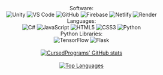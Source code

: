 <div align="center">
Software:
<div align="center">  
  <img alt="Unity" src="https://img.shields.io/badge/Unity-%23323330.svg?&style=for-the-badge&logo=unity&logoColor=white"/> 
  <img alt="VS Code" src="https://img.shields.io/badge/VS_Code-%23323330.svg?style=for-the-badge&logo=visual-studio-code&logoColor=white"/>   
  <img alt="GitHub" src="https://img.shields.io/badge/GitHub-%23323330.svg?style=for-the-badge&logo=github&logoColor=white"/>
  <img alt="Firebase" src="https://img.shields.io/badge/Firebase-%23323330.svg?style=for-the-badge&logo=firebase&logoColor=white"/>
  <img alt="Netlify" src="https://img.shields.io/badge/Netlify-%23323330.svg?style=for-the-badge&logo=netlify&logoColor=white"/>  
  <img alt="Render" src="https://img.shields.io/badge/Render-%23323330.svg?style=for-the-badge&logo=render&logoColor=white"/>
</div>
Languages:
<div align="center">  
  <img alt="C#" src="https://img.shields.io/badge/C%23-%23323330.svg?&style=for-the-badge&logo=csharp&logoColor=white"/> 
  <img alt="JavaScript" src="https://img.shields.io/badge/JavaScript-%23323330.svg?&style=for-the-badge&logo=javascript&logoColor=white"/>
  <img alt="HTML5" src="https://img.shields.io/badge/HTML5-%23323330.svg?&style=for-the-badge&logo=html5&logoColor=white"/>
  <img alt="CSS3" src="https://img.shields.io/badge/CSS3-%23323330.svg?&style=for-the-badge&logo=css3&logoColor=white"/>
  <img alt="Python" src="https://img.shields.io/badge/Python-%23323330.svg?&style=for-the-badge&logo=python&logoColor=white"/> 
</div>
Python Libraries:
<div align="center">  
  <img alt="TensorFlow" src="https://img.shields.io/badge/TensorFlow-%23323330.svg?&style=for-the-badge&logo=tensorflow&logoColor=white"/>
  <img alt="Flask" src="https://img.shields.io/badge/Flask-%23323330.svg?&style=for-the-badge&logo=flask&logoColor=white"/>
</div></div>
<br>
<div align="center">
  <a href="https://github.com/cursedprograms/github-readme-stats">
    <img src="https://github-readme-stats.vercel.app/api?username=CursedPrograms" alt="CursedPrograms' GitHub stats">
  </a>
</div>
<br>
<div align="center">
    <a href="https://github.com/cursedprograms/github-readme-stats">
    <img src="https://github-readme-stats.vercel.app/api/top-langs/?username=CursedPrograms&layout=pie" alt="Top Languages">
  </a>
</div>

